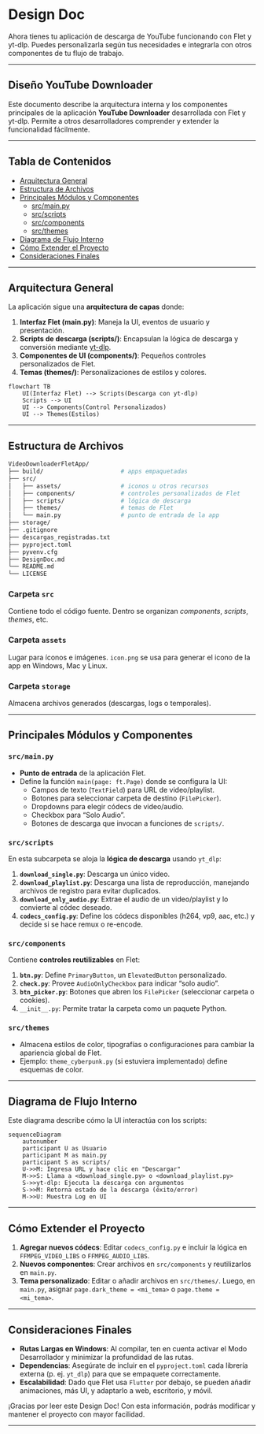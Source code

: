 # Design Doc

Ahora tienes tu aplicación de descarga de YouTube funcionando con Flet y yt-dlp. Puedes personalizarla según tus necesidades e integrarla con otros componentes de tu flujo de trabajo.

---

## Diseño YouTube Downloader

Este documento describe la arquitectura interna y los componentes principales de la aplicación **YouTube Downloader** desarrollada con Flet y yt-dlp. Permite a otros desarrolladores comprender y extender la funcionalidad fácilmente.

---

## Tabla de Contenidos
- [Arquitectura General](#arquitectura-general)
- [Estructura de Archivos](#estructura-de-archivos)
- [Principales Módulos y Componentes](#principales-módulos-y-componentes)
  - [src/main.py](#srcmainpy)
  - [src/scripts](#srcscripts)
  - [src/components](#srccomponents)
  - [src/themes](#srcthemes)
- [Diagrama de Flujo Interno](#diagrama-de-flujo-interno)
- [Cómo Extender el Proyecto](#cómo-extender-el-proyecto)
- [Consideraciones Finales](#consideraciones-finales)

---

## Arquitectura General

La aplicación sigue una **arquitectura de capas** donde:
1. **Interfaz Flet (main.py)**: Maneja la UI, eventos de usuario y presentación.
2. **Scripts de descarga (scripts/)**: Encapsulan la lógica de descarga y conversión mediante [yt-dlp](https://github.com/yt-dlp/yt-dlp).
3. **Componentes de UI (components/)**: Pequeños controles personalizados de Flet.
4. **Temas (themes/)**: Personalizaciones de estilos y colores.

```mermaid
flowchart TB
    UI(Interfaz Flet) --> Scripts(Descarga con yt-dlp)
    Scripts --> UI
    UI --> Components(Control Personalizados)
    UI --> Themes(Estilos)
```

---

## Estructura de Archivos

```bash
VideoDownloaderFletApp/
├── build/                      # apps empaquetadas
├── src/
│   ├── assets/                 # iconos u otros recursos
│   ├── components/             # controles personalizados de Flet
│   ├── scripts/                # lógica de descarga
│   ├── themes/                 # temas de Flet
│   └── main.py                 # punto de entrada de la app
├── storage/
├── .gitignore
├── descargas_registradas.txt
├── pyproject.toml
├── pyvenv.cfg
├── DesignDoc.md
└── README.md
└── LICENSE
```

### Carpeta `src`
Contiene todo el código fuente. Dentro se organizan *components*, *scripts*, *themes*, etc.

### Carpeta `assets`
Lugar para íconos e imágenes. `icon.png` se usa para generar el icono de la app en Windows, Mac y Linux.

### Carpeta `storage`
Almacena archivos generados (descargas, logs o temporales).

---

## Principales Módulos y Componentes

### `src/main.py`
- **Punto de entrada** de la aplicación Flet.
- Define la función `main(page: ft.Page)` donde se configura la UI:
  - Campos de texto (`TextField`) para URL de video/playlist.
  - Botones para seleccionar carpeta de destino (`FilePicker`).
  - Dropdowns para elegir códecs de video/audio.
  - Checkbox para “Solo Audio”.
  - Botones de descarga que invocan a funciones de `scripts/`.

### `src/scripts`
En esta subcarpeta se aloja la **lógica de descarga** usando `yt_dlp`:

1. **`download_single.py`**: Descarga un único video.
2. **`download_playlist.py`**: Descarga una lista de reproducción, manejando archivos de registro para evitar duplicados.
3. **`download_only_audio.py`**: Extrae el audio de un video/playlist y lo convierte al códec deseado.
4. **`codecs_config.py`**: Define los códecs disponibles (h264, vp9, aac, etc.) y decide si se hace remux o re-encode.

### `src/components`
Contiene **controles reutilizables** en Flet:

1. **`btn.py`**: Define `PrimaryButton`, un `ElevatedButton` personalizado.
2. **`check.py`**: Provee `AudioOnlyCheckbox` para indicar “solo audio”.
3. **`btn_picker.py`**: Botones que abren los `FilePicker` (seleccionar carpeta o cookies).
4. `__init__.py`: Permite tratar la carpeta como un paquete Python.

### `src/themes`
- Almacena estilos de color, tipografías o configuraciones para cambiar la apariencia global de Flet.  
- Ejemplo: `theme_cyberpunk.py` (si estuviera implementado) define esquemas de color.

---

## Diagrama de Flujo Interno

Este diagrama describe cómo la UI interactúa con los scripts:

```mermaid
sequenceDiagram
    autonumber
    participant U as Usuario
    participant M as main.py
    participant S as scripts/
    U->>M: Ingresa URL y hace clic en "Descargar"
    M->>S: Llama a <download_single.py> o <download_playlist.py>
    S->>yt-dlp: Ejecuta la descarga con argumentos
    S->>M: Retorna estado de la descarga (éxito/error)
    M->>U: Muestra Log en UI
```

---

## Cómo Extender el Proyecto

1. **Agregar nuevos códecs**: Editar `codecs_config.py` e incluir la lógica en `FFMPEG_VIDEO_LIBS` o `FFMPEG_AUDIO_LIBS`.
2. **Nuevos componentes**: Crear archivos en `src/components` y reutilizarlos en `main.py`.
3. **Tema personalizado**: Editar o añadir archivos en `src/themes/`. Luego, en `main.py`, asignar `page.dark_theme = <mi_tema>` o `page.theme = <mi_tema>`.

---

## Consideraciones Finales
- **Rutas Largas en Windows**: Al compilar, ten en cuenta activar el Modo Desarrollador y minimizar la profundidad de las rutas.
- **Dependencias**: Asegúrate de incluir en el `pyproject.toml` cada librería externa (p. ej. `yt_dlp`) para que se empaquete correctamente.
- **Escalabilidad**: Dado que Flet usa `Flutter` por debajo, se pueden añadir animaciones, más UI, y adaptarlo a web, escritorio, y móvil.

¡Gracias por leer este Design Doc! Con esta información, podrás modificar y mantener el proyecto con mayor facilidad.

---
